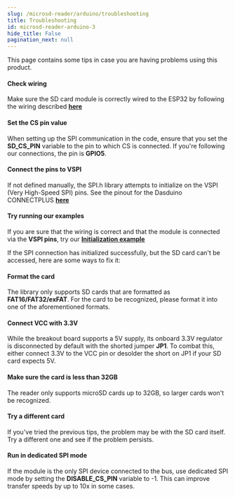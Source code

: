 ```yaml
---
slug: /microsd-reader/arduino/troubleshooting 
title: Troubleshooting
id: microsd-reader-arduino-3 
hide_title: False
pagination_next: null
---
```


This page contains some tips in case you are having problems using this product.

<ExpandableSection title="The SPI communication won't initialize!">

#### Check wiring
Make sure the SD card module is correctly wired to the ESP32 by following the wiring described [**here**](/microsd-reader/arduino/geting-started#connections)

#### Set the CS pin value
When setting up the SPI communication in the code, ensure that you set the **SD_CS_PIN** variable to the pin to which CS is connected. If you're following our connections, the pin is **GPIO5**.

#### Connect the pins to VSPI
If not defined manually, the SPI.h library attempts to initialize on the VSPI (Very High-Speed SPI) pins. See the pinout for the Dasduino CONNECTPLUS [**here**](https://soldered.com/productdata/2022/06/Dasduino-CONNECTPLUS.png)

#### Try running our examples
If you are sure that the wiring is correct and that the module is connected via the **VSPI pins**, try our [**Initialization example**](/microsd-reader/arduino/initializing-the-SD-Card)

</ExpandableSection>

<ExpandableSection title="I can't access the SD card!">

If the SPI connection has initialized successfully, but the SD card can't be accessed, here are some ways to fix it:

#### Format the card
The library only supports SD cards that are formatted as **FAT16/FAT32/exFAT**. For the card to be recognized, please format it into one of the aforementioned formats.

#### Connect VCC with 3.3V
While the breakout board supports a 5V supply, its onboard 3.3V regulator is disconnected by default with the shorted jumper **JP1**. To combat this, either connect 3.3V to the VCC pin or desolder the short on JP1 if your SD card expects 5V.

#### Make sure the card is less than 32GB
The reader only supports microSD cards up to 32GB, so larger cards won't be recognized.

#### Try a different card
If you've tried the previous tips, the problem may be with the SD card itself. Try a different one and see if the problem persists.

</ExpandableSection>

<ExpandableSection title="Reading/Writing data is so slow!">

#### Run in dedicated SPI mode
If the module is the only SPI device connected to the bus, use dedicated SPI mode by setting the **DISABLE_CS_PIN** variable to -1. This can improve transfer speeds by up to 10x in some cases.

</ExpandableSection>